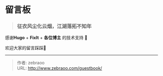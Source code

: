 # 留言板



> ### 征衣风尘化云烟，江湖落拓不知年

感谢**Hugo** + **FixIt** + **各位博主**  的技术支持 🫶
<br>

欢迎大家的留言踩踩🦶

---

> 作者: zebraoo  
> URL: http://www.zebraoo.com/guestbook/  

